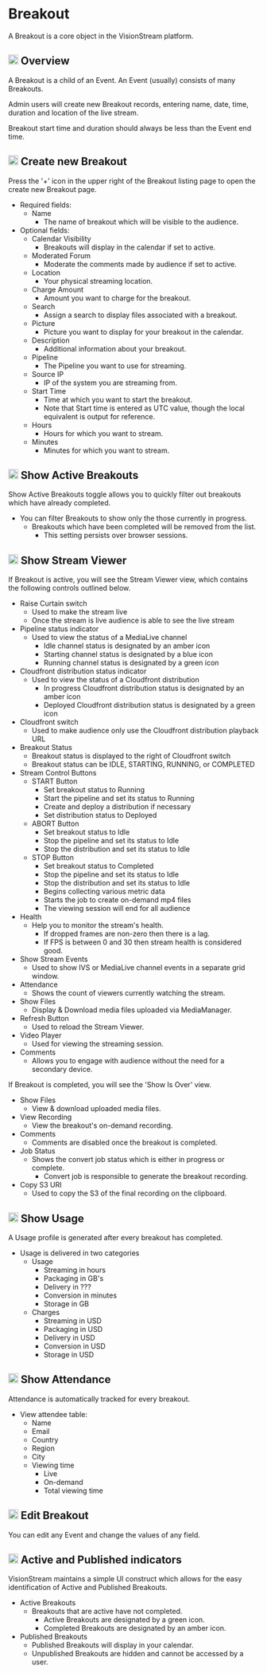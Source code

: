 # Breakout

A Breakout is a core object in the VisionStream platform.

## <img src="https://raw.githubusercontent.com/FortAwesome/Font-Awesome/6.x/svgs/solid/magnifying-glass-chart.svg" width="20" height="20">  Overview

A Breakout is a child of an Event. An Event (usually) consists of many Breakouts.

Admin users will create new Breakout records, entering name, date, time, duration and location of the live stream.

Breakout start time and duration should always be less than the Event end time.

## <img src="https://raw.githubusercontent.com/FortAwesome/Font-Awesome/6.x/svgs/solid/plus.svg" width="20" height="20">  Create new Breakout

Press the '+' icon in the upper right of the Breakout listing page to open the create new Breakout page.

* Required fields:
    - Name
        - The name of breakout which will be visible to the audience.
* Optional fields:
    - Calendar Visibility
        - Breakouts will display in the calendar if set to active.
    - Moderated Forum
        - Moderate the comments made by audience if set to active.
    - Location
        - Your physical streaming location.
    - Charge Amount
        - Amount you want to charge for the breakout.
    - Search
        - Assign a search to display files associated with a breakout.
    - Picture
        - Picture you want to display for your breakout in the calendar.
    - Description
        - Additional information about your breakout.
    - Pipeline
        - The Pipeline you want to use for streaming.
    - Source IP
        - IP of the system you are streaming from.
    - Start Time
        - Time at which you want to start the breakout.
        - Note that Start time is entered as UTC value, though the local equivalent is output for reference.
    - Hours
        - Hours for which you want to stream.
    - Minutes
        - Minutes for which you want to stream.

## <img src="https://raw.githubusercontent.com/FortAwesome/Font-Awesome/6.x/svgs/solid/toggle-on.svg" width="20" height="20">  Show Active Breakouts

Show Active Breakouts toggle allows you to quickly filter out breakouts which have already completed.

* You can filter Breakouts to show only the those currently in progress.
    - Breakouts which have been completed will be removed from the list.
        - This setting persists over browser sessions.

## <img src="https://raw.githubusercontent.com/FortAwesome/Font-Awesome/6.x/svgs/solid/video.svg" width="20" height="20">  Show Stream Viewer

If Breakout is active, you will see the Stream Viewer view, which contains the following controls outlined below.

* Raise Curtain switch
    - Used to make the stream live
    - Once the stream is live audience is able to see the live stream
* Pipeline status indicator
    - Used to view the status of a MediaLive channel
        - Idle channel status is designated by an amber icon
        - Starting channel status is designated by a blue icon
        - Running channel status is designated by a green icon
* Cloudfront distribution status indicator
    - Used to view the status of a Cloudfront distribution
        - In progress Cloudfront distribution status is designated by an amber icon
        - Deployed Cloudfront distribution status is designated by a green icon
* Cloudfront switch
    - Used to make audience only use the Cloudfront distribution playback URL
* Breakout Status
    - Breakout status is displayed to the right of Cloudfront switch
    - Breakout status can be IDLE, STARTING, RUNNING, or COMPLETED
* Stream Control Buttons
    - START Button
        - Set breakout status to Running
        - Start the pipeline and set its status to Running
        - Create and deploy a distribution if necessary
        - Set distribution status to Deployed
    - ABORT Button
        - Set breakout status to Idle
        - Stop the pipeline and set its status to Idle
        - Stop the distribution and set its status to Idle
    - STOP Button
        - Set breakout status to Completed
        - Stop the pipeline and set its status to Idle
        - Stop the distribution and set its status to Idle
        - Begins collecting various metric data
        - Starts the job to create on-demand mp4 files
        - The viewing session will end for all audience
* Health
    - Help you to monitor the stream's health.
        - If dropped frames are non-zero then there is a lag.
        - If FPS is between 0 and 30 then stream health is considered good.
* Show Stream Events
    - Used to show IVS or MediaLive channel events in a separate grid window.
* Attendance
    - Shows the count of viewers currently watching the stream.
* Show Files
    - Display & Download media files uploaded via MediaManager.
* Refresh Button
    - Used to reload the Stream Viewer.
* Video Player
    - Used for viewing the streaming session.
* Comments
    - Allows you to engage with audience without the need for a secondary device.

If Breakout is completed, you will see the 'Show Is Over' view.

* Show Files
    - View & download uploaded media files.
* View Recording
    - View the breakout's on-demand recording.
* Comments
    - Comments are disabled once the breakout is completed.
* Job Status
    - Shows the convert job status which is either in progress or complete.
        - Convert job is responsible to generate the breakout recording.
* Copy S3 URI
    - Used to copy the S3 of the final recording on the clipboard.

## <img src="https://raw.githubusercontent.com/FortAwesome/Font-Awesome/6.x/svgs/solid/gauge-high.svg" width="20" height="20">  Show Usage

A Usage profile is generated after every breakout has completed.

* Usage is delivered in two categories
    - Usage
        - Streaming in hours
        - Packaging in GB's
        - Delivery in ???
        - Conversion in minutes
        - Storage in GB
    - Charges
        - Streaming in USD
        - Packaging in USD
        - Delivery in USD
        - Conversion in USD
        - Storage in USD

## <img src="https://raw.githubusercontent.com/FortAwesome/Font-Awesome/6.x/svgs/solid/users.svg" width="20" height="20">  Show Attendance

Attendance is automatically tracked for every breakout.

* View attendee table:
    - Name
    - Email
    - Country
    - Region
    - City
    - Viewing time
        - Live
        - On-demand
        - Total viewing time

## <img src="https://raw.githubusercontent.com/FortAwesome/Font-Awesome/6.x/svgs/solid/pen-to-square.svg" width="20" height="20">  Edit Breakout

You can edit any Event and change the values of any field.

## <img src="https://raw.githubusercontent.com/FortAwesome/Font-Awesome/6.x/svgs/solid/circle.svg" width="20" height="20">  Active and Published indicators

VisionStream maintains a simple UI construct which allows for the easy identification of Active and Published Breakouts.

* Active Breakouts
    - Breakouts that are active have not completed.
        - Active Breakouts are designated by a green icon.
        - Completed Breakouts are designated by an amber icon.
* Published Breakouts
    - Published Breakouts will display in your calendar.
    - Unpublished Breakouts are hidden and cannot be accessed by a user.
